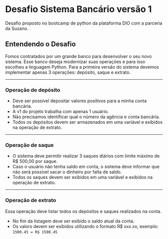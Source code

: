 # Desafio Sistema Bancário versão 1

Desafio proposto no bootcamp de python da plataforma DIO com a parceria da Suzano.

## Entendendo o Desafio

Fomos contratados por um grande banco para desenvolver o seu novo sistema. Esse banco deseja modernizar suas operações e para isso escolheu a linguagem Python. Para a primeira versão do sistema devemos implementar apenas 3 operações: depósito, saque e extrato.

---

### Operação de depósito

- Deve ser possível depositar valores positivos para a minha conta bancária.
- A v1 do projeto trabalha com apenas 1 usuário.
- Não precisamos identificar qual o número da agência e conta bancária.
- Todos os depósitos devem ser armazenados em uma variável e exibidos na operação de extrato.

---

### Operação de saque

- O sistema deve permitir realizar 3 saques diários com limite máximo de R$ 500,00 por saque.
- Caso o usuário não tenha saldo em conta, o sistema deve informar que não será possível sacar o dinheiro por falta de saldo.
- Todos os saques devem ser exibidos em uma variável e exibidos na operação de extrato.

---

### Operação de extrato

Essa operação deve listar todos os depósitos e saques realizados na conta.
- No fim da listagem deve ser exibido o saldo atual da conta.
- Os valors devem ser exibidos utilizando o formato R$ xxx.xx, exemplo: `1500.45 = R$ 1500.45`
